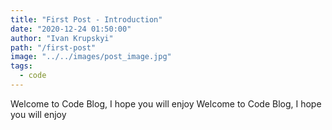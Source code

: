 ```yaml
---
title: "First Post - Introduction"
date: "2020-12-24 01:50:00"
author: "Ivan Krupskyi"
path: "/first-post"
image: "../../images/post_image.jpg"
tags:
  - code
---
```


Welcome to Code Blog, I hope you will enjoy Welcome to Code Blog, I hope you will enjoy
